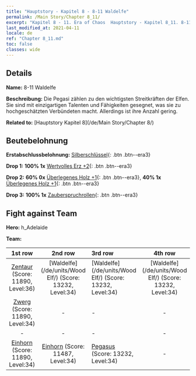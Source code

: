 ```yaml
---
title: "Hauptstory - Kapitel 8 - 8-11 Waldelfe"
permalink: /Main Story/Chapter 8_11/
excerpt: "Kapitel 8 - 11. Era of Chaos  Hauptstory - Kapitel 8_11. 8-11 Waldelfe"
last_modified_at: 2021-04-11
locale: de
ref: "Chapter 8_11.md"
toc: false
classes: wide
---
```


## Details

 **Name:** 8-11 Waldelfe

 **Beschreibung:** Die Pegasi zählen zu den wichtigsten Streitkräften der Elfen. Sie sind mit einzigartigen Talenten und Fähigkeiten gesegnet, was sie zu hochgeschätzten Verbündeten macht. Allerdings ist ihre Anzahl gering.

 **Related to:** [Hauptstory Kapitel 8](/de/Main Story/Chapter 8/)

## Beutebelohnung

 **Erstabschlussbelohnung:** [Silberschlüssel](/de/Items/con_693/){: .btn .btn--era3}

 **Drop 1:** **100% 1x** [Wertvolles Erz +2](/de/Items/mat_26/){: .btn .btn--era3}

 **Drop 2:** **60% 0x** [Überlegenes Holz +1](/de/Items/mat_20/){: .btn .btn--era3}, **40% 1x** [Überlegenes Holz +1](/de/Items/mat_20/){: .btn .btn--era3}

 **Drop 3:** **100% 1x** [Zauberspruchrollen](/de/Items/con_694/){: .btn .btn--era3}


## Fight against Team
 **Hero:** h_Adelaide

 **Team:**


  | 1st row | 2nd row | 3rd row | 4th row |
  |:----:|:----:|:----|:----:|
  | [Zentaur](/de/units/Centaur/) (Score: 11890, Level:36)  | [Waldelfe](/de/units/Wood Elf/) (Score: 13232, Level:34)  | [Waldelfe](/de/units/Wood Elf/) (Score: 13232, Level:34)  | [Waldelfe](/de/units/Wood Elf/) (Score: 13232, Level:34)  |
  | [Zwerg](/de/units/Dwarf/) (Score: 11890, Level:34)  | - | - | - |
  | - | - | - | - |
  | [Einhorn](/de/units/Unicorn/) (Score: 11890, Level:34)  | [Einhorn](/de/units/Unicorn/) (Score: 11487, Level:34)  | [Pegasus](/de/units/Pegasus/) (Score: 13232, Level:34)  | - |


